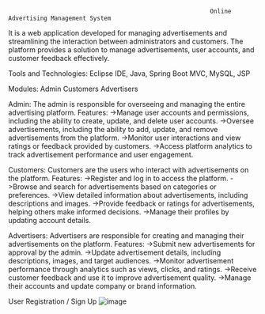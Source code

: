                                                              Online Advertising Management System
                                                             
It is a web application developed for managing advertisements and streamlining the interaction between administrators and customers. The platform provides a solution to manage advertisements, user accounts, and customer feedback effectively.

Tools and Technologies:
Eclipse IDE, Java, Spring Boot MVC, MySQL, JSP

Modules:
Admin
Customers
Advertisers

Admin:
The admin is responsible for overseeing and managing the entire advertising platform.
Features:
->Manage user accounts and permissions, including the ability to create, update, and delete user accounts.
->Oversee advertisements, including the ability to add, update, and remove advertisements from the platform.
->Monitor user interactions and view ratings or feedback provided by customers.
->Access platform analytics to track advertisement performance and user engagement.

Customers:
Customers are the users who interact with advertisements on the platform.
Features:
->Register and log in to access the platform.
->Browse and search for advertisements based on categories or preferences.
->View detailed information about advertisements, including descriptions and images.
->Provide feedback or ratings for advertisements, helping others make informed decisions.
->Manage their profiles by updating account details.

Advertisers:
Advertisers are responsible for creating and managing their advertisements on the platform.
Features:
->Submit new advertisements for approval by the admin.
->Update advertisement details, including descriptions, images, and target audiences.
->Monitor advertisement performance through analytics such as views, clicks, and ratings.
->Receive customer feedback and use it to improve advertisement quality.
->Manage their accounts and update company or brand information.

User Registration / Sign Up
![image](https://github.com/user-attachments/assets/eed7e504-49b6-4e14-ac93-4f9a2a4d68ce)

